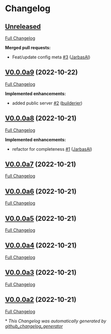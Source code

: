 # Changelog

## [Unreleased](https://github.com/OpenVoiceOS/ovos-tts-plugin-mimic3-server/tree/HEAD)

[Full Changelog](https://github.com/OpenVoiceOS/ovos-tts-plugin-mimic3-server/compare/V0.0.0a9...HEAD)

**Merged pull requests:**

- Feat/update config meta [\#3](https://github.com/OpenVoiceOS/ovos-tts-plugin-mimic3-server/pull/3) ([JarbasAl](https://github.com/JarbasAl))

## [V0.0.0a9](https://github.com/OpenVoiceOS/ovos-tts-plugin-mimic3-server/tree/V0.0.0a9) (2022-10-22)

[Full Changelog](https://github.com/OpenVoiceOS/ovos-tts-plugin-mimic3-server/compare/V0.0.0a8...V0.0.0a9)

**Implemented enhancements:**

- added public server [\#2](https://github.com/OpenVoiceOS/ovos-tts-plugin-mimic3-server/pull/2) ([builderjer](https://github.com/builderjer))

## [V0.0.0a8](https://github.com/OpenVoiceOS/ovos-tts-plugin-mimic3-server/tree/V0.0.0a8) (2022-10-21)

[Full Changelog](https://github.com/OpenVoiceOS/ovos-tts-plugin-mimic3-server/compare/V0.0.0a7...V0.0.0a8)

**Implemented enhancements:**

- refactor for completeness [\#1](https://github.com/OpenVoiceOS/ovos-tts-plugin-mimic3-server/pull/1) ([JarbasAl](https://github.com/JarbasAl))

## [V0.0.0a7](https://github.com/OpenVoiceOS/ovos-tts-plugin-mimic3-server/tree/V0.0.0a7) (2022-10-21)

[Full Changelog](https://github.com/OpenVoiceOS/ovos-tts-plugin-mimic3-server/compare/V0.0.0a6...V0.0.0a7)

## [V0.0.0a6](https://github.com/OpenVoiceOS/ovos-tts-plugin-mimic3-server/tree/V0.0.0a6) (2022-10-21)

[Full Changelog](https://github.com/OpenVoiceOS/ovos-tts-plugin-mimic3-server/compare/V0.0.0a5...V0.0.0a6)

## [V0.0.0a5](https://github.com/OpenVoiceOS/ovos-tts-plugin-mimic3-server/tree/V0.0.0a5) (2022-10-21)

[Full Changelog](https://github.com/OpenVoiceOS/ovos-tts-plugin-mimic3-server/compare/V0.0.0a4...V0.0.0a5)

## [V0.0.0a4](https://github.com/OpenVoiceOS/ovos-tts-plugin-mimic3-server/tree/V0.0.0a4) (2022-10-21)

[Full Changelog](https://github.com/OpenVoiceOS/ovos-tts-plugin-mimic3-server/compare/V0.0.0a3...V0.0.0a4)

## [V0.0.0a3](https://github.com/OpenVoiceOS/ovos-tts-plugin-mimic3-server/tree/V0.0.0a3) (2022-10-21)

[Full Changelog](https://github.com/OpenVoiceOS/ovos-tts-plugin-mimic3-server/compare/V0.0.0a2...V0.0.0a3)

## [V0.0.0a2](https://github.com/OpenVoiceOS/ovos-tts-plugin-mimic3-server/tree/V0.0.0a2) (2022-10-21)

[Full Changelog](https://github.com/OpenVoiceOS/ovos-tts-plugin-mimic3-server/compare/7d9bae8a3c3de19cd757699583fec3565adb665e...V0.0.0a2)



\* *This Changelog was automatically generated by [github_changelog_generator](https://github.com/github-changelog-generator/github-changelog-generator)*
